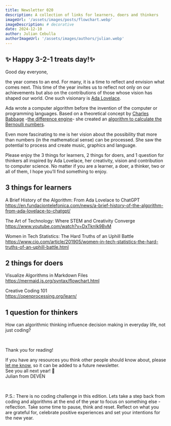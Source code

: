 ```yaml
---
title: Newsletter 020
description: A collection of links for learners, doers and thinkers
imageUrl: '/assets/images/posts/flowchart.webp'
imageDescription: # decorative
date: 2024-12-10
author: Julian Cebulla
authorImageUrl: '/assets/images/authors/julian.webp'
---
```

## ✨ Happy 3-2-1 treats day!✨
Good day everyone,

the year comes to an end. For many, it is a time to reflect and envision what comes next. This time of the year invites us to reflect not only on our achievements but also on the contributions of those whose vision has shaped our world. One such visionary is [Ada Lovelace](https://findingada.com/about/who-was-ada/).

Ada wrote a computer algorithm before the invention of the computer or programming languages. Based on a theoretical concept by [Charles Babbage](https://en.wikipedia.org/wiki/Charles_Babbage) -[the difference engine](https://en.wikipedia.org/wiki/Difference_engine)- she created an [algorithm to calculate the Bernoulli numbers](https://en.wikipedia.org/wiki/Note_G).

Even more fascinating to me is her vision about the possibility that more than numbers (in the mathematical sense) can be processed. She saw the potential to process and create music, graphics and language.

Please enjoy the 3 things for learners, 2 things for doers, and 1 question for thinkers all inspired by Ada Lovelace, her creativity, vision and contribution to computer science. No matter if you are a learner, a doer, a thinker, two or all of them, I hope you’ll find something to enjoy.


## 3 things for learners
A Brief History of the Algorithm: From Ada Lovelace to ChatGPT<br/>
https://en.fundaciontelefonica.com/news/a-brief-history-of-the-algorithm-from-ada-lovelace-to-chatgpt/

The Art of Technology: Where STEM and Creativity Converge<br/>
https://www.youtube.com/watch?v=DxTknIk9BvM

Women in Tech Statistics: The Hard Truths of an Uphill Battle<br />
https://www.cio.com/article/201905/women-in-tech-statistics-the-hard-truths-of-an-uphill-battle.html


## 2 things for doers
Visualize Algorithms in Markdown Files<br />
https://mermaid.js.org/syntax/flowchart.html

Creative Coding 101<br>
https://openprocessing.org/learn/


## 1 question for thinkers
How can algorithmic thinking influence decision making in everyday life, not just coding?

<br />

Thank you for reading!

If you have any resources you think other people should know about, please [let me know](https://forms.gle/d2jHNTzdZsQxRrhw5), so it can be added to a future newsletter.<br />
See you all next year! 🎇<br />
Julian from DEVEN

<br />

P.S.: There is no coding challenge in this edition. Lets take a step back from coding and algorithms at the end of the year to focus on something else - reflection.
Take some time to pause, think and reset. Reflect on what you are grateful for, celebrate positive experiences and set your intentions for the new year.